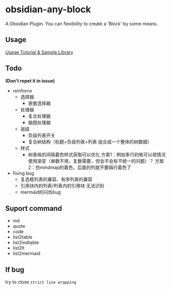 # obsidian-any-block
 
 A Obsidian Plugin. You can flexibility to create a 'Block' by some means.
 
 ## Usage

 [Usage Tutorial & Sample Library](./0.%20基础教程.md)

## Todo 

**(Don't repet it in issue)**

- reinforce
	- 选择器
		- 嵌套选择器
	- 处理器
		- 复合处理器
		- 脑图处理器
	- 层级
		- 负级列表开关
		- 复合树结构（标题+负级列表+列表  组合成一个整体的树数据）
	- 样式
		- 树表格的间隔着色样式获取可以优化
		  方案1：例如多行的格可以视情况使用渐变（单数不用，复数需要，但会不会有不统一的问题）？
		  方案2：仿mindmap的着色，后面的列就不要隔行着色了
- fixing bug
	- 复选框列表的兼容、有序列表的兼容
	- 引用块内的列表/列表内的引用块 无法识别
	- mermaid的闪烁bug



## Suport command

- md
- quote
- code
- list2table
- list2mdtable
- list2lt
- list2mermaid

## If bug

try to close `strict line wrapping`
